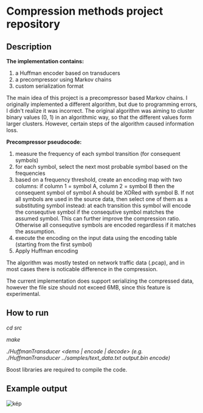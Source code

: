 # Compression methods project repository

## Description
<b>The implementation contains:</b>
1. a Huffman encoder based on transducers
2. a precompressor using Markov chains
3. custom serialization format

The main idea of this project is a precompressor based Markov chains. I originally implemented a different algorithm, but due to programming errors, I didn't realize it was incorrect. The original algorithm was aiming to cluster binary values (0, 1) in an algorithmic way, so that the different values form larger clusters. However, certain steps of the algorithm caused information loss.

<b>Precompressor pseudocode:</b>
  1. measure the frequency of each symbol transition (for consequent symbols)
  2. for each symbol, select the next most probable symbol based on the frequencies
  3. based on a frequency threshold, create an encoding map with two columns: if column 1 = symbol A, column 2 = symbol B then the consequent symbol of symbol A should be XORed with symbol B. If not all symbols are used in the source data, then select one of them as a substituting symbol instead: at each transition this symbol will encode the consequtive symbol if the consequtive symbol matches the assumed symbol. This can further improve the compression ratio. Otherwise all consequtive symbols are encoded regardless if it matches the assumption.
  5. execute the encoding on the input data using the encoding table (starting from the first symbol)
  6. Apply Huffman encoding

The algorithm was mostly tested on network traffic data (.pcap), and in most cases there is noticable difference in the compression.

The current implementation does support serializing the compressed data, however the file size should not exceed 6MB, since this feature is experimental.

## How to run

  <i>cd src</i>
  
  <i>make</i>
  
   <i>./HuffmanTransducer <file path> <output path> <demo | encode | decode>  (e.g. ./HuffmanTransducer ../samples/text_data.txt output.bin encode)  </i>


Boost libraries are required to compile the code.

## Example output

![kép](https://user-images.githubusercontent.com/28252625/119994180-a48efd00-bfcc-11eb-92d1-4989bbeb2ac8.png)







